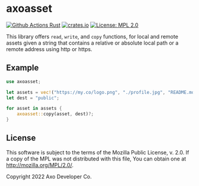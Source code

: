 # axoasset

[![Github Actions Rust](https://github.com/axodotdev/axoasset/actions/workflows/rust.yml/badge.svg)](https://github.com/axodotdev/axoasset/actions)
[![crates.io](https://img.shields.io/crates/v/axoasset.svg)](https://crates.io/crates/axoasset)
[![License: MPL 2.0](https://img.shields.io/badge/License-MPL_2.0-brightgreen.svg)](https://opensource.org/licenses/MPL-2.0)

This library offers `read`, `write`, and `copy` functions, for local and remote
assets given a string that contains a relative or absolute local path or a
remote address using http or https.


## Example

```rust
use axoasset;

let assets = vec!("https://my.co/logo.png", "./profile.jpg", "README.md");
let dest = "public";

for asset in assets {
    axoasset::copy(asset, dest)?;
}
```

## License

This software is subject to the terms of the Mozilla Public License, v. 2.0. If a copy of the MPL was not distributed with this file, You can obtain one at http://mozilla.org/MPL/2.0/.

Copyright 2022 Axo Developer Co.
